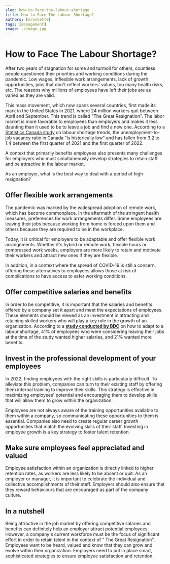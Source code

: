 ```yaml
---
slug: how-to-face-the-labour-shortage
title: How to Face The Labour Shortage?
authors: [mrochette]
tags: [management]
image: ./image.jpg
---
```


# How to Face The Labour Shortage?

After two years of stagnation for some and turmoil for others, countless people questioned their priorities and working conditions during the pandemic. Low wages, inflexible work arrangements, lack of growth opportunities, jobs that don't reflect workers' values, too many health risks, etc. The reasons why millions of employees have left their jobs are as varied as they are valid.

<!--truncate-->

This mass movement, which now spans several countries, first made its mark in the United States in 2021, where 24 million workers quit between April and September. This trend is called "The Great Resignation". The labor market is more favorable to employees than employers and makes it less daunting than it used to be to leave a job and find a new one. According to a [Statistics Canada study](https://www.statcan.gc.ca/en/subjects-start/labour_/labour-shortage-trends-canada) on labour shortage trends, the unemployment-to-job vacancy ratio in Canada "is historically low" and has fallen from 3.2 to 1.4 between the first quarter of 2021 and the first quarter of 2022.

A context that primarily benefits employees also presents many challenges for employers who must simultaneously develop strategies to retain staff and be attractive in the labour market.

As an employer, what is the best way to deal with a period of high resignation?

## Offer flexible work arrangements
The pandemic was marked by the widespread adoption of remote work, which has become commonplace. In the aftermath of the stringent health measures, preferences for work arrangements differ. Some employees are leaving their jobs because working from home is forced upon them and others because they are required to be in the workplace.

Today, it is critical for employers to be adaptable and offer flexible work arrangements. Whether it's hybrid or remote work, flexible hours or compressed work weeks, employers are more likely to retain and motivate their workers and attract new ones if they are flexible.

In addition, in a context where the spread of COVID-19 is still a concern, offering these alternatives to employees allows those at risk of complications to have access to safer working conditions.

## Offer competitive salaries and benefits
In order to be competitive, it is important that the salaries and benefits offered by a company set it apart and meet the expectations of employees. These elements should be viewed as an investment in attracting and retaining skilled workers who will play a key role in the growth of an organization. According to a [**study conducted by BDC**](https://www.bdc.ca/en/about/analysis-research/labour-shortage) on how to adapt to a labour shortage, 41% of employees who were considering leaving their jobs at the time of the study wanted higher salaries, and 21% wanted more benefits.

## Invest in the professional development of your employees
In 2022, finding employees with the right skills is particularly difficult. To alleviate this problem, companies can turn to their existing staff by offering them internal training to improve their skills. This strategy is effective in maximizing employees' potential and encouraging them to develop skills that will allow them to grow within the organization.

Employees are not always aware of the training opportunities available to them within a company, so communicating these opportunities to them is essential. Companies also need to create regular career growth opportunities that match the evolving skills of their staff. Investing in employee growth is a key strategy to foster talent retention.

## Make sure employees feel appreciated and valued
Employee satisfaction within an organization is directly linked to higher retention rates, as workers are less likely to be absent or quit. As an employer or manager, it is important to celebrate the individual and collective accomplishments of their staff. Employers should also ensure that they reward behaviours that are encouraged as part of the company culture.

## In a nutshell
Being attractive in the job market by offering competitive salaries and benefits can definitely help an employer attract potential employees. However, a company's current workforce must be the focus of significant effort in order to retain talent in the context of “ The Great Resignation". Employees want to be heard, valued and know that they can grow and evolve within their organization. Employers need to put in place smart, sophisticated strategies to ensure employee satisfaction and retention. 

